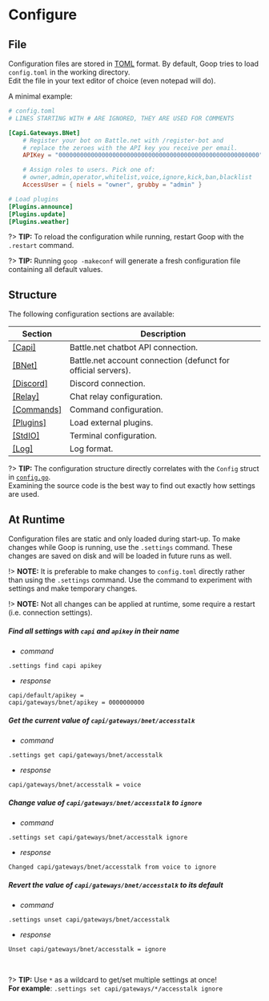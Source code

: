Configure
=========

File
----

Configuration files are stored in [TOML](https://github.com/toml-lang/toml/blob/master/versions/en/toml-v0.4.0.md) format. By default, Goop tries to load `config.toml` in the working directory.  
Edit the file in your text editor of choice (even notepad will do).

A minimal example:

```toml
# config.toml
# LINES STARTING WITH # ARE IGNORED, THEY ARE USED FOR COMMENTS

[Capi.Gateways.BNet]
    # Register your bot on Battle.net with /register-bot and
    # replace the zeroes with the API key you receive per email.
    APIKey = "00000000000000000000000000000000000000000000000000000000"

    # Assign roles to users. Pick one of:
    # owner,admin,operator,whitelist,voice,ignore,kick,ban,blacklist
    AccessUser = { niels = "owner", grubby = "admin" }

# Load plugins
[Plugins.announce]
[Plugins.update]
[Plugins.weather]
```

?> **TIP:** To reload the configuration while running, restart Goop with the `.restart` command.

?> **TIP:** Running `goop -makeconf` will generate a fresh configuration file containing all default values.

Structure
---------

The following configuration sections are available:

Section|Description
-------|-----------
[[Capi]](bnet.md#capi)|Battle.net chatbot API connection.
[[BNet]](bnet.md#cd-keys)|Battle.net account connection (defunct for official servers).
[[Discord]](discord.md)|Discord connection.
[[Relay]](relay.md)|Chat relay configuration.
[[Commands]](commands.md)|Command configuration.
[[Plugins]](plugins.md)|Load external plugins.
[[StdIO]](stdio.md)|Terminal configuration.
[[Log]](log.md)|Log format.

?> **TIP:**  The configuration structure directly correlates with the `Config` struct in [`config.go`](https://github.com/nielsAD/goop/blob/master/config.go).  
Examining the source code is the best way to find out exactly how settings are used.

At Runtime
----------

Configuration files are static and only loaded during start-up. To make changes while Goop is running, use the `.settings` command. These changes are saved on disk and will be loaded in future runs as well.

!> **NOTE:** It is preferable to make changes to `config.toml` directly rather than using the `.settings` command. Use the command to experiment with settings and make temporary changes.

!> **NOTE:** Not all changes can be applied at runtime, some require a restart (i.e. connection settings).

##### Find all settings with `capi` and `apikey` in their name
  * _command_
  ```properties
  .settings find capi apikey
  ```
  * _response_
  ```properties
  capi/default/apikey =
  capi/gateways/bnet/apikey = 0000000000
  ```

#####  Get the current value of `capi/gateways/bnet/accesstalk`
  * _command_ 
  ```properties
  .settings get capi/gateways/bnet/accesstalk
  ```
  * _response_
  ```properties
  capi/gateways/bnet/accesstalk = voice
  ```

#####  Change value of `capi/gateways/bnet/accesstalk` to `ignore`
  * _command_
  ```properties
  .settings set capi/gateways/bnet/accesstalk ignore
  ```
  * _response_
  ```properties
  Changed capi/gateways/bnet/accesstalk from voice to ignore
  ```

#####  Revert the value of `capi/gateways/bnet/accesstalk` to its default
  * _command_
  ```properties
  .settings unset capi/gateways/bnet/accesstalk
  ```
  * _response_
  ```properties
  Unset capi/gateways/bnet/accesstalk = ignore
  ```

<br>

?> **TIP:** Use `*` as a wildcard to get/set multiple settings at once!  
**For example**: `.settings set capi/gateways/*/accesstalk ignore`


